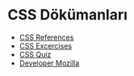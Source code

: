 ﻿# CSS Dökümanları
* [CSS References](https://www.w3schools.com/css/default.asp)
* [CSS Excercises](https://www.w3schools.com/css/css_exercises.asp)
* [CSS Quiz](https://www.w3schools.com/css/css_quiz.asp)
* [Developer Mozilla](https://developer.mozilla.org/en-US/docs/Web/CSS) 